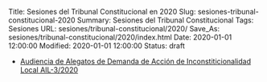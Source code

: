 Title: Sesiones del Tribunal Constitucional en 2020
Slug: sesiones-tribunal-constitucional-2020
Summary: Sesiones del Tribunal Constitucional
Tags: Sesiones
URL: sesiones/tribunal-constitucional/2020/
Save_As: sesiones/tribunal-constitucional/2020/index.html
Date: 2020-01-01 12:00:00
Modified: 2020-01-01 12:00:00
Status: draft

- [Audiencia de Alegatos de Demanda de Acción de Inconstiticionalidad Local AIL-3/2020](audiencia-de-alegatos-de-demanda-de-accion-de-inconstiticionalidad-local-ail-3-2020/)



